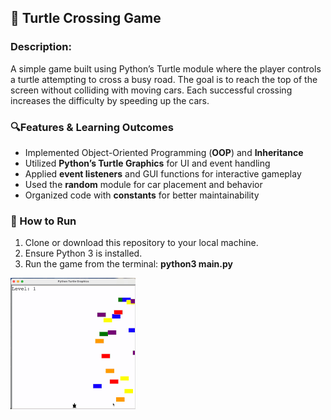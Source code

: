 ## 🐢 Turtle Crossing Game

### Description:
A simple game built using Python’s Turtle module where the player controls a turtle attempting to cross a busy road. The goal is to reach the top of the screen without colliding with moving cars. Each successful crossing increases the difficulty by speeding up the cars.

### 🔍Features & Learning Outcomes
- Implemented Object-Oriented Programming (**OOP**) and **Inheritance**
- Utilized **Python’s Turtle Graphics** for UI and event handling
- Applied **event listeners** and GUI functions for interactive gameplay
- Used the **random** module for car placement and behavior
- Organized code with **constants** for better maintainability

### 🚀 How to Run

1. Clone or download this repository to your local machine.
2. Ensure Python 3 is installed.
3. Run the game from the terminal: **python3 main.py**

![Turtle Crossing Game Demo](https://github.com/furkanturunc/Python-Learning-Projects/blob/main/turtle-crossing-game/turtle_crossing_game_demo.gif)
